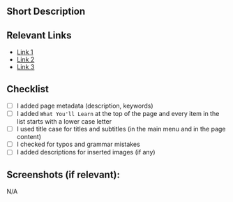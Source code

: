 ## Short Description
<!--- Shortly describe what this PR introduces. -->
<!--- For help on writing docs, visit https://docs.webiny.com/docs/contributing/documentation -->

## Relevant Links
<!--- If possible, please include the URLs of the newly added or edited pages (wait for the Netlify preview to be deployed and then paste the links). -->
- [Link 1](#)
- [Link 2](#)
- [Link 3](#)

## Checklist
- [ ] I added page metadata (description, keywords)
- [ ] I added `What You'll Learn` at the top of the page and every item in the list starts with a lower case letter
- [ ] I used title case for titles and subtitles (in the main menu and in the page content)
- [ ] I checked for typos and grammar mistakes
- [ ] I added descriptions for inserted images (if any)

<!--- Resources:
- new document template: https://docs.webiny.com/docs/contributing/documentation#template-for-new-docs
- "What You'll Learn" example: https://docs.webiny.com/docs/how-to-guides/upgrade-webiny
- example of using title-case correctly: https://docs.webiny.com/docs/key-topics/deployment/iac-with-pulumi
- for title case checks - https://titlecaseconverter.com
- for typos and grammar checks - https://www.grammarly.com
-->

## Screenshots (if relevant):
N/A
